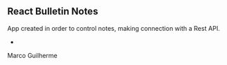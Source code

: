 ## React Bulletin Notes

App created in order to control notes, making connection with a Rest API.

-

Marco Guilherme